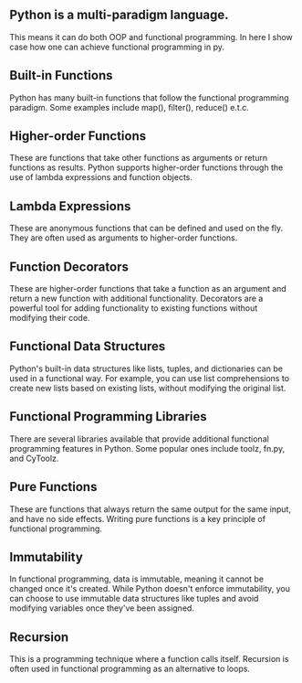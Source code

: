 
## Python is a multi-paradigm language. 
This means it can do both OOP and functional programming.
In here I show case how one can achieve functional programming in py.

## Built-in Functions
Python has many built-in functions that follow the functional programming paradigm. Some examples include map(), filter(), reduce() e.t.c.

## Higher-order Functions
These are functions that take other functions as arguments or return functions as results. Python supports higher-order functions through the use of lambda expressions and function objects.

## Lambda Expressions
These are anonymous functions that can be defined and used on the fly. They are often used as arguments to higher-order functions.

## Function Decorators
These are higher-order functions that take a function as an argument and return a new function with additional functionality. Decorators are a powerful tool for adding functionality to existing functions without modifying their code.

## Functional Data Structures
Python's built-in data structures like lists, tuples, and dictionaries can be used in a functional way. For example, you can use list comprehensions to create new lists based on existing lists, without modifying the original list.

## Functional Programming Libraries
There are several libraries available that provide additional functional programming features in Python. Some popular ones include toolz, fn.py, and CyToolz.

## Pure Functions
These are functions that always return the same output for the same input, and have no side effects. Writing pure functions is a key principle of functional programming.

## Immutability
In functional programming, data is immutable, meaning it cannot be changed once it's created. While Python doesn't enforce immutability, you can choose to use immutable data structures like tuples and avoid modifying variables once they've been assigned.

## Recursion 
This is a programming technique where a function calls itself. Recursion is often used in functional programming as an alternative to loops.